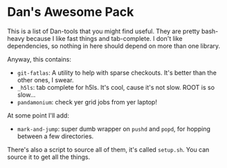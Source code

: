 Dan's Awesome Pack
==================

This is a list of Dan-tools that you might find useful. They are
pretty bash-heavy because I like fast things and tab-complete. I don't
like dependencies, so nothing in here should depend on more than one
library.

Anyway, this contains:

 - `git-fatlas`: A utility to help with sparse checkouts. It's better
   than the other ones, I swear.
 - `_h5ls`: tab complete for h5ls. It's cool, cause it's not
   slow. ROOT is so slow...
 - `pandamonium`: check yer grid jobs from yer laptop!

At some point I'll add:

 - `mark-and-jump`: super dumb wrapper on `pushd` and `popd`, for
   hopping between a few directories.

There's also a script to source all of them, it's called
`setup.sh`. You can source it to get all the things.

